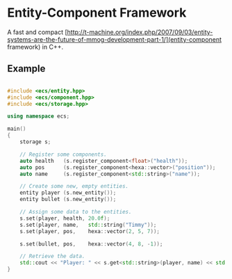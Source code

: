 Entity-Component Framework
==========================

A fast and compact [http://t-machine.org/index.php/2007/09/03/entity-systems-are-the-future-of-mmog-development-part-1/](entity-component framework) in C++.

Example
-------

```c++

#include <ecs/entity.hpp>
#include <ecs/component.hpp>
#include <ecs/storage.hpp>

using namespace ecs;

main()
{
    storage s;

    // Register some components.
    auto health   (s.register_component<float>("health"));
    auto pos      (s.register_component<hexa::vector>("position"));
    auto name     (s.register_component<std::string>("name"));

    // Create some new, empty entities.
    entity player (s.new_entity());
    entity bullet (s.new_entity());

    // Assign some data to the entities.
    s.set(player, health, 20.0f);
    s.set(player, name,   std::string("Timmy"));
    s.set(player, pos,    hexa::vector(2, 5, 7));

    s.set(bullet, pos,    hexa::vector(4, 8, -1));

    // Retrieve the data.
    std::cout << "Player: " << s.get<std::string>(player, name) << std::endl;
}
```

